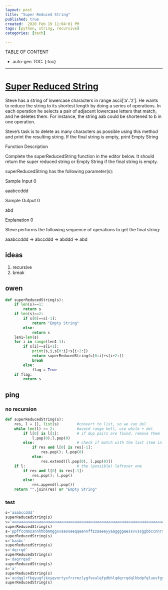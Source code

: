```yaml
---
layout: post
title: "Super Reduced String"
published: true
created:  2020 Feb 19 11:04:01 PM
tags: [python, string, recursive]
categories: [tech]

---
```


TABLE OF CONTENT

* auto-gen TOC:
{:toc}

- - -

# [Super Reduced String](https://www.hackerrank.com/challenges/reduced-string/problem)

Steve has a string of lowercase characters in range ascii[‘a’..’z’]. He wants
to reduce the string to its shortest length by doing a series of operations. In
each operation he selects a pair of adjacent lowercase letters that match, and
he deletes them. For instance, the string aab could be shortened to b in one
operation.

Steve’s task is to delete as many characters as possible using this method and
print the resulting string. If the final string is empty, print Empty String

Function Description

Complete the superReducedString function in the editor below. It should return
the super reduced string or Empty String if the final string is empty.

superReducedString has the following parameter(s):

Sample Input 0

aaabccddd

Sample Output 0

abd

Explanation 0

Steve performs the following sequence of operations to get the final string:

aaabccddd → abccddd → abddd → abd


## ideas

1. recursive
2. break

## owen

```python
def superReducedString(s):
    if len(s)==1:
        return s
    if len(s)==2:
        if s[0]==s[-1]:
            return "Empty String"
        else:
            return s
    len1=len(s)
    for i in range(len1-1):
        if s[i]==s[i+1]:
            print(s,i,s[0:i]+s[i+2:])
            return superReducedString(s[0:i]+s[i+2:])
            break
        else:
            flag = True
    if flag:
        return s

```


## ping

### no recursion

```python
def superReducedString(s):
    res, l = [], list(s)        #convert to list, so we can del
    while len(l) >= 2:          #avoid range hell, use while + del
        if l[0] is l[1]:        # if dup pairs are found, remove them
            l.pop(0);l.pop(0)
        else:                   # check if match with the last item in res
            if res and l[0] is res[-1]:
                res.pop(); l.pop(0)
            else:
                res.extend([l.pop(0), l.pop(0)])
    if l:                       # the (possible) leftover one
        if res and l[0] is res[-1]:
            res.pop(); l.pop()
        else:
            res.append(l.pop())
    return "".join(res) or "Empty String"
```

### test

```python
s='aaabccddd'
superReducedString(s)
s='aaaaaaaaaaaaaaaaaaaaaaaaaaaaaaaaaaaaaaaaaaaaaaaaaaaaaaaaaaaaaaaaaaaaaaaaaaaaaaaaaaaaaaaaaaaaaaaaaaaa'
superReducedString(s)
s='ppffccmmssnnhhbbmmggxxaaooeeqqeennffzzaaeeyyaaggggeessvvssggbbccnnrrjjxxuuzzbbjjrruuaaccaaoommkkkkxx'
superReducedString(s)
s='baabc'
superReducedString(s)
s='dqrrqd'
superReducedString(s)
s='daqrrqad'
superReducedString(s)
s='a'
superReducedString(s)
s='acdqglrfkqyuqfjkxyqvnrtysfrzrmzlygfveulqfpdbhlqdqrrqdqlhbdpfqluevfgylzmrzrfsytrnvqyxkjfquyqkfrlacdqj'
superReducedString(s)

```


